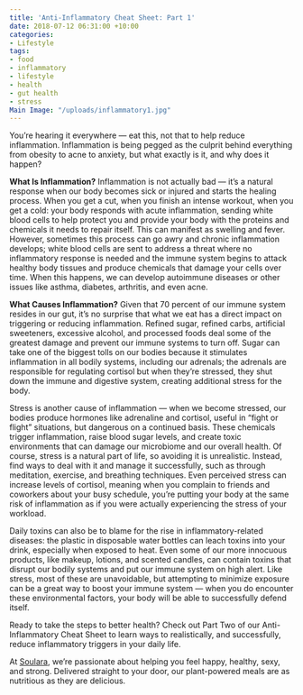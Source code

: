 ```yaml
---
title: 'Anti-Inflammatory Cheat Sheet: Part 1'
date: 2018-07-12 06:31:00 +10:00
categories:
- Lifestyle
tags:
- food
- inflammatory
- lifestyle
- health
- gut health
- stress
Main Image: "/uploads/inflammatory1.jpg"
---
```


You’re hearing it everywhere — eat this, not that to help reduce inflammation. Inflammation is being pegged as the culprit behind everything from obesity to acne to anxiety, but what exactly is it, and why does it happen?  

**What Is Inflammation?**
Inflammation is not actually bad — it’s a natural response when our body becomes sick or injured and starts the healing process. When you get a cut, when you finish an intense workout, when you get a cold: your body responds with acute inflammation, sending white blood cells to help protect you and provide your body with the proteins and chemicals it needs to repair itself. This can manifest as swelling and fever. However, sometimes this process can go awry and chronic inflammation develops; white blood cells are sent to address a threat where no inflammatory response is needed and the immune system begins to attack healthy body tissues and produce chemicals that damage your cells over time. When this happens, we can develop autoimmune diseases or other issues like asthma, diabetes, arthritis, and even acne. 

**What Causes Inflammation?** 
Given that 70 percent of our immune system resides in our gut, it’s no surprise that what we eat has a direct impact on triggering or reducing inflammation. Refined sugar, refined carbs, artificial sweeteners, excessive alcohol, and processed foods deal some of the greatest damage and prevent our immune systems to turn off. Sugar can take one of the biggest tolls on our bodies because it stimulates inflammation in all bodily systems, including our adrenals; the adrenals are responsible for regulating cortisol but when they’re stressed, they shut down the immune and digestive system, creating additional stress for the body. 

Stress is another cause of inflammation — when we become stressed, our bodies produce hormones like adrenaline and cortisol, useful in “fight or flight” situations, but dangerous on a continued basis. These chemicals trigger inflammation, raise blood sugar levels, and create toxic environments that can damage our microbiome and our overall health. Of course, stress is a natural part of life, so avoiding it is unrealistic. Instead, find ways to deal with it and manage it successfully, such as through meditation, exercise, and breathing techniques. Even perceived stress can increase levels of cortisol, meaning when you complain to friends and coworkers about your busy schedule, you’re putting your body at the same risk of inflammation as if you were actually experiencing the stress of your workload.

Daily toxins can also be to blame for the rise in inflammatory-related diseases: the plastic in disposable water bottles can leach toxins into your drink, especially when exposed to heat. Even some of our more innocuous products, like makeup, lotions, and scented candles, can contain toxins that disrupt our bodily systems and put our immune system on high alert. Like stress, most of these are unavoidable, but attempting to minimize exposure can be a great way to boost your immune system — when you do encounter these environmental factors, your body will be able to successfully defend itself. 

Ready to take the steps to better health? Check out Part Two of our Anti-Inflammatory Cheat Sheet to learn ways to realistically, and successfully, reduce inflammatory triggers in your daily life.

At [Soulara](https://www.soulara.com.au/), we’re passionate about helping you feel happy, healthy, sexy, and strong. Delivered straight to your door, our plant-powered meals are as nutritious as they are delicious.
